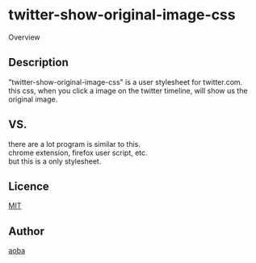 twitter-show-original-image-css
====

Overview

## Description

"twitter-show-original-image-css" is a user stylesheet for twitter.com.  
this css, when you click a image on the twitter timeline, will show us the original image.  

## VS. 

there are a lot program is similar to this.  
chrome extension, firefox user script, etc.  
but this is a only stylesheet.  

## Licence

[MIT](https://github.com/tcnksm/tool/blob/master/LICENCE)  

## Author

[aoba](https://github.com/aoba)  

